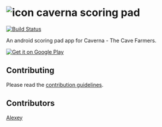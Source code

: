 # ![icon](https://github.com/raphaelmeyer/caverna/raw/master/icon.png) caverna scoring pad

[![Build Status](https://secure.travis-ci.org/raphaelmeyer/caverna.png?branch=master)](http://travis-ci.org/raphaelmeyer/caverna)

An android scoring pad app for Caverna - The Cave Farmers.

[![Get it on Google Play](https://github.com/raphaelmeyer/caverna/raw/master/en_generic_rgb_wo_45.png)](https://play.google.com/store/apps/details?id=ch.quazz.caverna)

## Contributing

Please read the [contribution guidelines](CONTRIBUTING.md).

## Contributors

[Alexey](https://github.com/AlexeyPanchenko)
